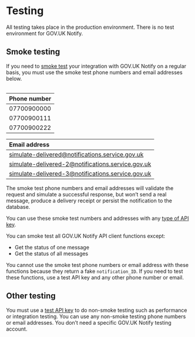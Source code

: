 # Testing

All testing takes place in the production environment. There is no test environment for GOV.UK Notify.

## Smoke testing

If you need to [smoke test](https://www.gov.uk/service-manual/technology/deploying-software-regularly#using-smoke-tests-after-you-deploy) your integration with GOV.UK Notify on a regular basis, you  must use the smoke test phone numbers and email addresses below.

<div style="height:1px;font-size:1px;">&nbsp;</div>

|Phone number|
|:---|
|07700900000|
|07700900111|
|07700900222|


|Email address|
|:---|
|simulate-delivered@notifications.service.gov.uk|
|simulate-delivered-2@notifications.service.gov.uk|
|simulate-delivered-3@notifications.service.gov.uk|

The smoke test phone numbers and email addresses will validate the request and simulate a successful response, but won’t send a real message, produce a delivery receipt or persist the notification to the database.

You can use these smoke test numbers and addresses with any [type of API key](#api-keys).

You can smoke test all GOV.UK Notify API client functions except:

- Get the status of one message
- Get the status of all messages

You cannot use the smoke test phone numbers or email address with these functions because they return a fake `notification_ID`. If you need to test these functions, use a test API key and any other phone number or email.

## Other testing

You must use a [test API key](#test) to do non-smoke testing such as performance or integration testing. You can use any non-smoke testing phone numbers or email addresses. You don’t need a specific GOV.UK Notify testing account.
